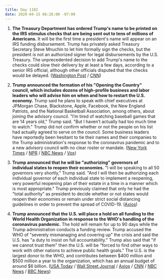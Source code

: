 ```yaml
---
title: Day 1182
date: 2020-04-15 06:26:00 -07:00
---
```


1. **The Treasury Department has ordered Trump's name to be printed on the IRS stimulus checks that are being sent out to tens of millions of Americans.** It will be the first time a president's name will appear on an IRS funding disbursement. Trump has privately asked Treasury Secretary Steve Mnuchin to let him formally sign the checks, but the president is not an authorized signer for legal disbursements by the U.S. Treasury. The unprecedented decision to add Trump's name to the checks could slow their delivery by at least a few days, according to a senior IRS official, although other officials disputed that the checks would be delayed. ([Washington Post](https://www.washingtonpost.com/politics/coming-to-your-1200-relief-check-donald-j-trumps-name/2020/04/14/071016c2-7e82-11ea-8013-1b6da0e4a2b7_story.html) / [CNN](https://www.cnn.com/2020/04/14/politics/trump-name-checks-coronavirus/index.html))

2. **Trump announced the formation of his "Opening the Country" council, which includes dozens of high-profile business and labor leaders who will advise him on when and how to restart the U.S. economy.** Trump said he plans to speak with chief executives at JPMorgan Chase, Blackstone, Apple, Facebook, the New England Patriots, and the National Basketball Association, among others, about joining the advisory council. "I’m tired of watching baseball games that are 14 years old," Trump said. "But I haven’t actually had too much time to watch." Trump did not confirm whether or not the people on his list had actually agreed to serve on the council. Some business leaders have reportedly been hesitant to tie their names and their companies to the Trump administration's response to the coronavirus pandemic and to a new advisory council with no clear roster or mandate. ([New York Times](https://www.nytimes.com/2020/04/14/us/politics/coronavirus-trump-reopening-council.html) / [NPR](https://www.npr.org/2020/04/14/833544006/who-will-advise-trump-on-reopening-the-u-s-white-house-to-set-new-pandemic-counc) / [NBC News](https://www.nbcnews.com/business/business-news/trump-s-opening-our-country-council-still-lacks-any-business-n1183036) / [Vox](https://www.vox.com/policy-and-politics/2020/4/14/21220755/trump-council-to-reopen-america-fox-news-economy))

3. **Trump announced that he will be "authorizing" governors of individual states to reopen their economies.** "I will be speaking to all 50 governors very shortly," Trump said. "And I will then be authorizing each individual governor of each individual state to implement a reopening, very powerful reopening plan of their estate in a time in a manner which is most appropriate." Trump previously claimed that only he had the "total authority" as president to decide whether or not states would reopen their economies or remain under strict social distancing guidelines in order to prevent the spread of COVID-19. ([Axios](https://www.axios.com/trump-says-he-will-be-authorizing-governors-to-reopen-states-48763d92-537a-4cef-b241-6f5124be8ea3.html))

4. **Trump announced that the U.S. will place a hold on all funding to the World Health Organization in response to the WHO's handling of the coronavirus pandemic.** The hold will remain for up to 90 days while the Trump administration conducts a funding review. Trump accused the WHO of "severely mismanaging and covering up" the crisis and said the U.S. has "a duty to insist on full accountability." Trump also said that "if we cannot trust them" then the U.S. will be "forced to find other ways to work with other nations to achieve public health goals." The U.S. is the largest donor to the WHO, and contributes between $400 million and $500 million a year to the organization, which has an annual budget of around $6 billion. ([USA Today](https://www.usatoday.com/story/news/politics/2020/04/14/coronavirus-trump-halt-funding-world-health-organization/2983707001/) / [Wall Street Journal](https://www.wsj.com/articles/u-s-will-halt-funding-to-world-health-organization-over-coronavirus-response-11586905300) / [Axios](https://www.axios.com/trump-world-health-organization-funding-65de2595-2d5e-4a6c-b7c6-9c18aa4cb905.html) / [CNN](https://www.cnn.com/2020/04/14/politics/donald-trump-world-health-organization-funding-coronavirus/index.html) / [NBC News](https://www.nbcnews.com/news/world/global-criticism-grows-trump-move-end-who-funding-amid-pandemic-n1184146) / [BBC News](https://www.bbc.com/news/world-us-canada-52291654))
